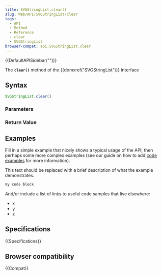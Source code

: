 ```yaml
---
title: SVGStringList.clear()
slug: Web/API/SVGStringList/clear
tags:
  - API
  - Method
  - Reference
  - clear
  - SVGStringList
browser-compat: api.SVGStringList.clear
---
```

{{DefaultAPISidebar("")}}

The **`clear()`** method of the {{domxref("SVGStringList")}} interface 

## Syntax

```js
SVGStringList.clear()
```

### Parameters



### Return Value



## Examples

Fill in a simple example that nicely shows a typical usage of the API, then perhaps some more complex examples (see our guide on how to add [code examples](/en-US/docs/MDN/Contribute/Structures/Code_examples) for more information).

This text should be replaced with a brief description of what the example demonstrates.

```js
my code block
```

And/or include a list of links to useful code samples that live elsewhere:

*   x
*   y
*   z

## Specifications

{{Specifications}}

## Browser compatibility

{{Compat}}

